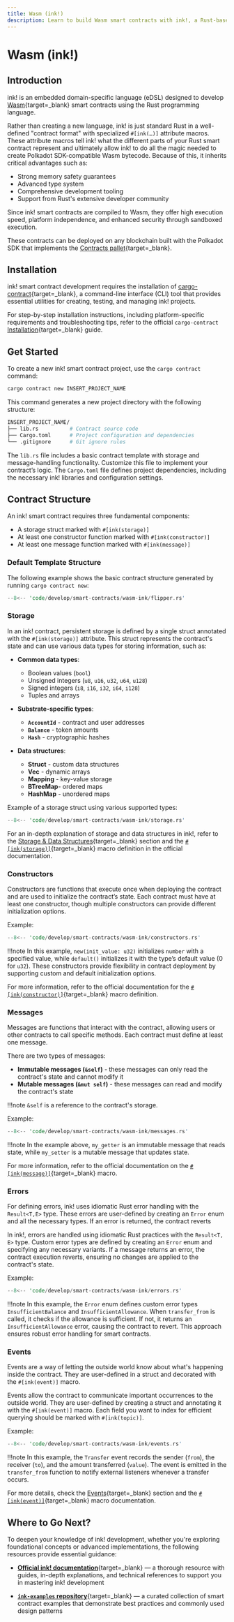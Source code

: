 ```yaml
---
title: Wasm (ink!)
description: Learn to build Wasm smart contracts with ink!, a Rust-based eDSL. Explore installation, contract structure, and key features.
---
```


# Wasm (ink!)

## Introduction

ink! is an embedded domain-specific language (eDSL) designed to develop [Wasm](https://webassembly.org/){target=\_blank} smart contracts using the Rust programming language.

Rather than creating a new language, ink! is just standard Rust in a well-defined "contract format" with specialized `#[ink(…)]` attribute macros. These attribute macros tell ink! what the different parts of your Rust smart contract represent and ultimately allow ink! to do all the magic needed to create Polkadot SDK-compatible Wasm bytecode. Because of this, it inherits critical advantages such as:

- Strong memory safety guarantees
- Advanced type system
- Comprehensive development tooling
- Support from Rust's extensive developer community

Since ink! smart contracts are compiled to Wasm, they offer high execution speed, platform independence, and enhanced security through sandboxed execution.

These contracts can be deployed on any blockchain built with the Polkadot SDK that implements the [Contracts pallet](https://docs.rs/pallet-contracts/latest/pallet_contracts/){target=\_blank}.

## Installation

ink! smart contract development requires the installation of [cargo-contract](https://github.com/use-ink/cargo-contract){target=\_blank}, a command-line interface (CLI) tool that provides essential utilities for creating, testing, and managing ink! projects.

For step-by-step installation instructions, including platform-specific requirements and troubleshooting tips, refer to the official `cargo-contract` [Installation](https://github.com/use-ink/cargo-contract?tab=readme-ov-file#installation){target=\_blank} guide.

## Get Started

To create a new ink! smart contract project, use the `cargo contract` command:

```bash
cargo contract new INSERT_PROJECT_NAME
```

This command generates a new project directory with the following structure:

```bash
INSERT_PROJECT_NAME/
├── lib.rs          # Contract source code
├── Cargo.toml      # Project configuration and dependencies
└── .gitignore      # Git ignore rules
```

The `lib.rs` file includes a basic contract template with storage and message-handling functionality. Customize this file to implement your contract’s logic. The `Cargo.toml` file defines project dependencies, including the necessary ink! libraries and configuration settings.

## Contract Structure

An ink! smart contract requires three fundamental components:

- A storage struct marked with `#[ink(storage)]`
- At least one constructor function marked with `#[ink(constructor)]`
- At least one message function marked with `#[ink(message)]`

### Default Template Structure

The following example shows the basic contract structure generated by running `cargo contract new`:

```rust
--8<-- 'code/develop/smart-contracts/wasm-ink/flipper.rs'
```

### Storage

In an ink! contract, persistent storage is defined by a single struct annotated with the `#[ink(storage)]` attribute. This struct represents the contract's state and can use various data types for storing information, such as:

- **Common data types**:

    - Boolean values (`bool`)
    - Unsigned integers (`u8`, `u16`, `u32`, `u64`, `u128`)
    - Signed integers (`i8`, `i16`, `i32`, `i64`, `i128`)
    - Tuples and arrays

- **Substrate-specific types**:

    - **`AccountId`** - contract and user addresses
    - **`Balance`** - token amounts
    - **`Hash`** - cryptographic hashes

- **Data structures**:

    - **Struct** - custom data structures
    - **Vec** - dynamic arrays
    - **Mapping** - key-value storage
    - **BTreeMap**- ordered maps
    - **HashMap** - unordered maps

Example of a storage struct using various supported types:

```rust
--8<-- 'code/develop/smart-contracts/wasm-ink/storage.rs'
```

For an in-depth explanation of storage and data structures in ink!, refer to the  [Storage & Data Structures](https://use.ink/datastructures/overview){target=\_blank} section and the [`#[ink(storage)]`](https://use.ink/macros-attributes/storage){target=\_blank} macro definition in the official documentation.

### Constructors

Constructors are functions that execute once when deploying the contract and are used to initialize the contract’s state. Each contract must have at least one constructor, though multiple constructors can provide different initialization options.

Example:

```rust
--8<-- 'code/develop/smart-contracts/wasm-ink/constructors.rs'
```

!!!note
    In this example, `new(init_value: u32)` initializes `number` with a specified value, while `default()` initializes it with the type’s default value (0 for `u32`). These constructors provide flexibility in contract deployment by supporting custom and default initialization options.

For more information, refer to the official documentation for the [`#[ink(constructor)]`](https://use.ink/macros-attributes/constructor){target=\_blank} macro definition.

### Messages

Messages are functions that interact with the contract, allowing users or other contracts to call specific methods. Each contract must define at least one message.

There are two types of messages:

- **Immutable messages (`&self`)** - these messages can only read the contract's state and cannot modify it
- **Mutable messages (`&mut self`)** - these messages can read and modify the contract's state

!!!note
    `&self` is a reference to the contract's storage.

Example:

```rust
--8<-- 'code/develop/smart-contracts/wasm-ink/messages.rs'
```

!!!note
    In the example above, `my_getter` is an immutable message that reads state, while `my_setter` is a mutable message that updates state.

For more information, refer to the official documentation on the [`#[ink(message)]`](https://use.ink/macros-attributes/message){target=\_blank} macro.

### Errors

For defining errors, ink! uses idiomatic Rust error handling with the `Result<T,E>` type. These errors are user-defined by creating an `Error` enum and all the necessary types.
If an error is returned, the contract reverts

In ink!, errors are handled using idiomatic Rust practices with the `Result<T, E>` type. Custom error types are defined by creating an `Error` enum and specifying any necessary variants. If a message returns an error, the contract execution reverts, ensuring no changes are applied to the contract's state.

Example:

```rust
--8<-- 'code/develop/smart-contracts/wasm-ink/errors.rs'
```

!!!note
    In this example, the `Error` enum defines custom error types `InsufficientBalance` and `InsufficientAllowance`. When `transfer_from` is called, it checks if the allowance is sufficient. If not, it returns an `InsufficientAllowance` error, causing the contract to revert. This approach ensures robust error handling for smart contracts.

### Events

Events are a way of letting the outside world know about what's happening inside the contract. They are user-defined in a struct and decorated with the `#[ink(event)]` macro.

Events allow the contract to communicate important occurrences to the outside world. They are user-defined by creating a struct and annotating it with the `#[ink(event)]` macro. Each field you want to index for efficient querying should be marked with `#[ink(topic)]`.

Example:

```rust
--8<-- 'code/develop/smart-contracts/wasm-ink/events.rs'
```

!!!note
    In this example, the `Transfer` event records the sender (`from`), the receiver (`to`), and the amount transferred (`value`). The event is emitted in the `transfer_from` function to notify external listeners whenever a transfer occurs.

For more details, check the [Events](https://use.ink/basics/events){target=\_blank} section and the [`#[ink(event)]`](https://use.ink/macros-attributes/event){target=\_blank} macro documentation.

## Where to Go Next?

To deepen your knowledge of ink! development, whether you're exploring foundational concepts or advanced implementations, the following resources provide essential guidance:

- [**Official ink! documentation**](https://use.ink/){target=\_blank} — a thorough resource with guides, in-depth explanations, and technical references to support you in mastering ink! development

- [**`ink-examples` repository**](https://github.com/use-ink/ink-examples){target=\_blank} — a curated collection of smart contract examples that demonstrate best practices and commonly used design patterns
